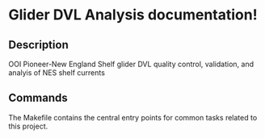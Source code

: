 # Glider DVL Analysis documentation!

## Description

OOI Pioneer-New England Shelf glider DVL quality control, validation, and analyis of NES shelf currents

## Commands

The Makefile contains the central entry points for common tasks related to this project.


